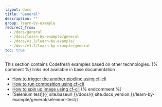 ```yaml
---
layout: docs
title: "General"
description: ""
group: learn-by-example
redirect_from:
  - /docs/general
  - /docs/learn-by-example/general
  - /docs/v1.2/learn-by-example/
  - /docs/v1.2/learn-by-example/general
toc: true
---
```

This section contains Codefresh examples based on other technologies.
{% comment %}
links not available in base documentation
- [How to trigger the another pipeline using cf-cli](doc:how-to-trigger-another-pipeline-using-cf-cli)
- [How to run composition using cf-cli](doc:how-to-run-composition-using-cf-cli-1) 
- [How to spin up image using cf-cli](doc:how-to-spin-up-image-using-cf-cli)
{% endcomment %}
- [Selenium test]({{ site.baseurl }}/docs/{{ site.docs_version }}/learn-by-example/general/selenium-test/)

